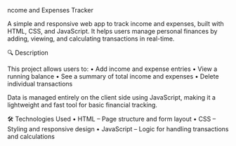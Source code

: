 ncome and Expenses Tracker

A simple and responsive web app to track income and expenses, built with HTML, CSS, and JavaScript. It helps users manage personal finances by adding, viewing, and calculating transactions in real-time.

🔍 Description

This project allows users to:
	•	Add income and expense entries
	•	View a running balance
	•	See a summary of total income and expenses
	•	Delete individual transactions

Data is managed entirely on the client side using JavaScript, making it a lightweight and fast tool for basic financial tracking.

🛠 Technologies Used
	•	HTML – Page structure and form layout
	•	CSS – Styling and responsive design
	•	JavaScript – Logic for handling transactions and calculations
